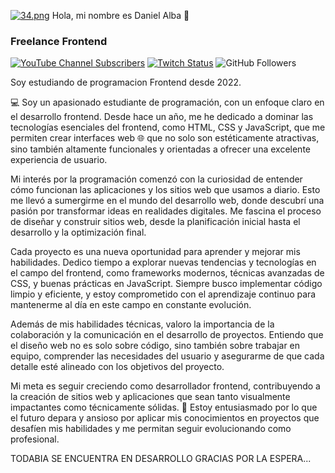 [![34.png](https://i.postimg.cc/nrhHPzvt/34.png)](https://postimg.cc/7Gj8CqsB)   Hola, mi nombre es Daniel Alba 👋
### Freelance Frontend


[![YouTube Channel Subscribers](https://img.shields.io/youtube/channel/subscribers/UCxPD7bsocoAMq8Dj18kmGyQ?style=social)]()
[![Twitch Status](https://img.shields.io/twitch/status/mouredev?style=social)]()
![GitHub Followers](https://img.shields.io/github/followers/mouredev?style=social)

Soy estudiando de programacion Frontend desde 2022.

💻 Soy un apasionado estudiante de programación, con un enfoque claro en el desarrollo frontend. Desde hace un año, me he dedicado a dominar las tecnologías esenciales del frontend, como HTML, CSS y JavaScript, que me permiten crear interfaces web 🌐 que no solo son estéticamente atractivas, sino también altamente funcionales y orientadas a ofrecer una excelente experiencia de usuario.

Mi interés por la programación comenzó con la curiosidad de entender cómo funcionan las aplicaciones y los sitios web que usamos a diario. Esto me llevó a sumergirme en el mundo del desarrollo web, donde descubrí una pasión por transformar ideas en realidades digitales. Me fascina el proceso de diseñar y construir sitios web, desde la planificación inicial hasta el desarrollo y la optimización final.

Cada proyecto es una nueva oportunidad para aprender y mejorar mis habilidades. Dedico tiempo a explorar nuevas tendencias y tecnologías en el campo del frontend, como frameworks modernos, técnicas avanzadas de CSS, y buenas prácticas en JavaScript. Siempre busco implementar código limpio y eficiente, y estoy comprometido con el aprendizaje continuo para mantenerme al día en este campo en constante evolución.

Además de mis habilidades técnicas, valoro la importancia de la colaboración y la comunicación en el desarrollo de proyectos. Entiendo que el diseño web no es solo sobre código, sino también sobre trabajar en equipo, comprender las necesidades del usuario y asegurarme de que cada detalle esté alineado con los objetivos del proyecto.

Mi meta es seguir creciendo como desarrollador frontend, contribuyendo a la creación de sitios web y aplicaciones que sean tanto visualmente impactantes como técnicamente sólidas. 🚀 Estoy entusiasmado por lo que el futuro depara y ansioso por aplicar mis conocimientos en proyectos que desafíen mis habilidades y me permitan seguir evolucionando como profesional.


TODABIA SE ENCUENTRA EN DESARROLLO GRACIAS POR LA ESPERA...
